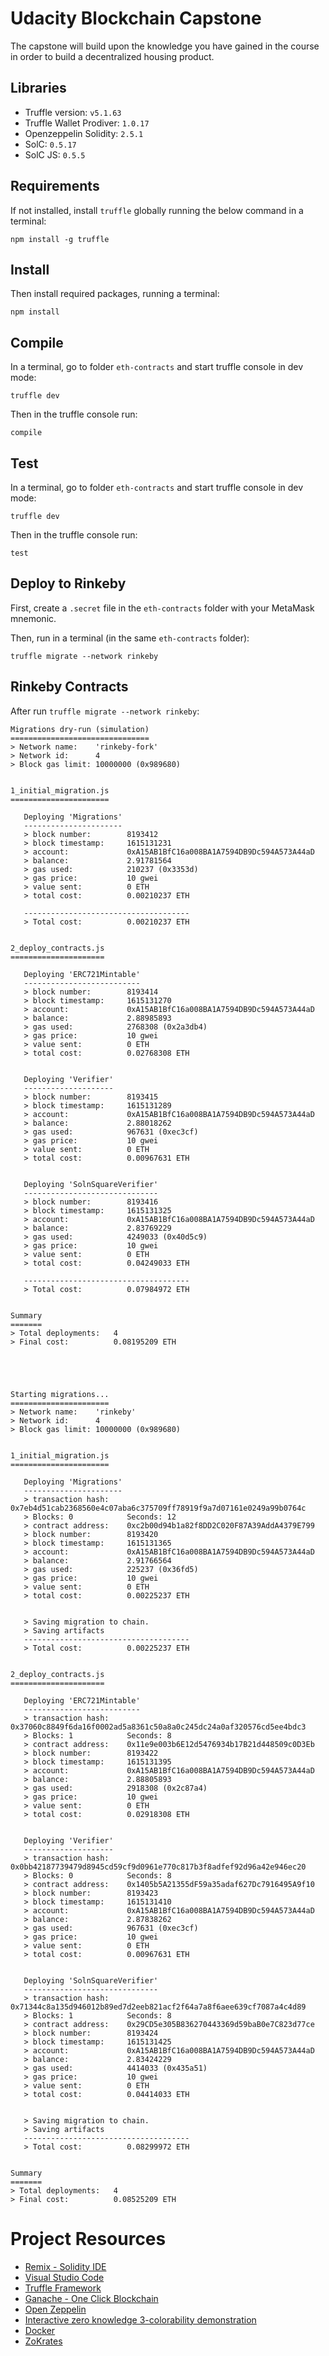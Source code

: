 # Udacity Blockchain Capstone

The capstone will build upon the knowledge you have gained in the course in order to build a decentralized housing product. 

## Libraries

- Truffle version: `v5.1.63`
- Truffle Wallet Prodiver: `1.0.17`
- Openzeppelin Solidity: `2.5.1`
- SolC: `0.5.17`
- SolC JS: `0.5.5`

## Requirements

If not installed, install `truffle` globally running the below command in a terminal:

    npm install -g truffle

## Install

Then install required packages, running a terminal:

    npm install

## Compile

In a terminal, go to folder `eth-contracts` and start truffle console in dev mode:

    truffle dev

Then in the truffle console run:

    compile

## Test

In a terminal, go to folder `eth-contracts` and start truffle console in dev mode:

    truffle dev

Then in the truffle console run:

    test

## Deploy to Rinkeby

First, create a `.secret` file in the `eth-contracts` folder with your MetaMask mnemonic.

Then, run in a terminal (in the same `eth-contracts` folder):

    truffle migrate --network rinkeby

## Rinkeby Contracts

After run `truffle migrate --network rinkeby`:

```
Migrations dry-run (simulation)
===============================
> Network name:    'rinkeby-fork'
> Network id:      4
> Block gas limit: 10000000 (0x989680)


1_initial_migration.js
======================

   Deploying 'Migrations'
   ----------------------
   > block number:        8193412
   > block timestamp:     1615131231
   > account:             0xA15AB1BfC16a008BA1A7594DB9Dc594A573A44aD
   > balance:             2.91781564
   > gas used:            210237 (0x3353d)
   > gas price:           10 gwei
   > value sent:          0 ETH
   > total cost:          0.00210237 ETH

   -------------------------------------
   > Total cost:          0.00210237 ETH


2_deploy_contracts.js
=====================

   Deploying 'ERC721Mintable'
   --------------------------
   > block number:        8193414
   > block timestamp:     1615131270
   > account:             0xA15AB1BfC16a008BA1A7594DB9Dc594A573A44aD
   > balance:             2.88985893
   > gas used:            2768308 (0x2a3db4)
   > gas price:           10 gwei
   > value sent:          0 ETH
   > total cost:          0.02768308 ETH


   Deploying 'Verifier'
   --------------------
   > block number:        8193415
   > block timestamp:     1615131289
   > account:             0xA15AB1BfC16a008BA1A7594DB9Dc594A573A44aD
   > balance:             2.88018262
   > gas used:            967631 (0xec3cf)
   > gas price:           10 gwei
   > value sent:          0 ETH
   > total cost:          0.00967631 ETH


   Deploying 'SolnSquareVerifier'
   ------------------------------
   > block number:        8193416
   > block timestamp:     1615131325
   > account:             0xA15AB1BfC16a008BA1A7594DB9Dc594A573A44aD
   > balance:             2.83769229
   > gas used:            4249033 (0x40d5c9)
   > gas price:           10 gwei
   > value sent:          0 ETH
   > total cost:          0.04249033 ETH

   -------------------------------------
   > Total cost:          0.07984972 ETH


Summary
=======
> Total deployments:   4
> Final cost:          0.08195209 ETH





Starting migrations...
======================
> Network name:    'rinkeby'
> Network id:      4
> Block gas limit: 10000000 (0x989680)


1_initial_migration.js
======================

   Deploying 'Migrations'
   ----------------------
   > transaction hash:    0x7eb4d51cab2368560e4c07aba6c375709ff78919f9a7d07161e0249a99b0764c
   > Blocks: 0            Seconds: 12
   > contract address:    0xc2b00d94b1a82f8DD2C020F87A39AddA4379E799
   > block number:        8193420
   > block timestamp:     1615131365
   > account:             0xA15AB1BfC16a008BA1A7594DB9Dc594A573A44aD
   > balance:             2.91766564
   > gas used:            225237 (0x36fd5)
   > gas price:           10 gwei
   > value sent:          0 ETH
   > total cost:          0.00225237 ETH


   > Saving migration to chain.
   > Saving artifacts
   -------------------------------------
   > Total cost:          0.00225237 ETH


2_deploy_contracts.js
=====================

   Deploying 'ERC721Mintable'
   --------------------------
   > transaction hash:    0x37060c8849f6da16f0002ad5a8361c50a8a0c245dc24a0af320576cd5ee4bdc3
   > Blocks: 1            Seconds: 8
   > contract address:    0x11e9e003b6E12d5476934b17B21d448509c0D3Eb
   > block number:        8193422
   > block timestamp:     1615131395
   > account:             0xA15AB1BfC16a008BA1A7594DB9Dc594A573A44aD
   > balance:             2.88805893
   > gas used:            2918308 (0x2c87a4)
   > gas price:           10 gwei
   > value sent:          0 ETH
   > total cost:          0.02918308 ETH


   Deploying 'Verifier'
   --------------------
   > transaction hash:    0x0bb42187739479d8945cd59cf9d0961e770c817b3f8adfef92d96a42e946ec20
   > Blocks: 0            Seconds: 8
   > contract address:    0x1405b5A21355dF59a35adaf627Dc7916495A9f10
   > block number:        8193423
   > block timestamp:     1615131410
   > account:             0xA15AB1BfC16a008BA1A7594DB9Dc594A573A44aD
   > balance:             2.87838262
   > gas used:            967631 (0xec3cf)
   > gas price:           10 gwei
   > value sent:          0 ETH
   > total cost:          0.00967631 ETH


   Deploying 'SolnSquareVerifier'
   ------------------------------
   > transaction hash:    0x71344c8a135d946012b89ed7d2eeb821acf2f64a7a8f6aee639cf7087a4c4d89
   > Blocks: 1            Seconds: 8
   > contract address:    0x29CD5e305B836270443369d59baB0e7C823d77ce
   > block number:        8193424
   > block timestamp:     1615131425
   > account:             0xA15AB1BfC16a008BA1A7594DB9Dc594A573A44aD
   > balance:             2.83424229
   > gas used:            4414033 (0x435a51)
   > gas price:           10 gwei
   > value sent:          0 ETH
   > total cost:          0.04414033 ETH


   > Saving migration to chain.
   > Saving artifacts
   -------------------------------------
   > Total cost:          0.08299972 ETH


Summary
=======
> Total deployments:   4
> Final cost:          0.08525209 ETH

```


# Project Resources

* [Remix - Solidity IDE](https://remix.ethereum.org/)
* [Visual Studio Code](https://code.visualstudio.com/)
* [Truffle Framework](https://truffleframework.com/)
* [Ganache - One Click Blockchain](https://truffleframework.com/ganache)
* [Open Zeppelin ](https://openzeppelin.org/)
* [Interactive zero knowledge 3-colorability demonstration](http://web.mit.edu/~ezyang/Public/graph/svg.html)
* [Docker](https://docs.docker.com/install/)
* [ZoKrates](https://github.com/Zokrates/ZoKrates)
